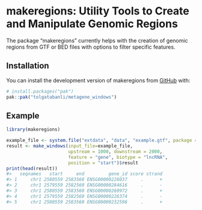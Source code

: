 
# makeregions: Utility Tools to Create and Manipulate Genomic Regions

<!-- badges: start -->
<!-- badges: end -->

The package “makeregions” currently helps with the creation of genomic
regions from GTF or BED files with options to filter specific features.

## Installation

You can install the development version of makeregions from
[GitHub](https://github.com/) with:

``` r
# install.packages("pak")
pak::pak("tolgatabanli/metagene_windows")
```

## Example

``` r
library(makeregions)

example_file <- system.file("extdata", "data", "example.gtf", package = "makeregions")
result <- make_windows(input_file=example_file,
                       upstream = 1000, downstream = 2000,
                       feature = "gene", biotype = "lncRNA",
                       position = "start")$result
print(head(result))
#>   seqnames   start     end         gene_id score strand
#> 1     chr1 2580559 2583560 ENSG00000228037     .      +
#> 2     chr1 2579559 2582560 ENSG00000284616     .      -
#> 3     chr1 2580559 2583560 ENSG00000260972     .      +
#> 4     chr1 2579559 2582560 ENSG00000226374     .      -
#> 5     chr1 2580559 2583560 ENSG00000232596     .      +
```
